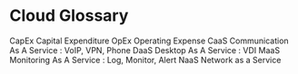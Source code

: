 # Cloud Glossary

CapEx Capital Expenditure
    OpEx Operating Expense
    CaaS Communication As A Service : VoIP, VPN, Phone
    DaaS Desktop As A Service : VDI
    MaaS Monitoring As A Service : Log, Monitor, Alert
    NaaS Network as a Service